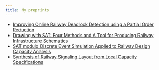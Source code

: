 ```yaml
---
title: My preprints
---
```


 * [Improving Online Railway Deadlock Detection using a Partial Order Reduction](deadlockrail-2021-08-13.pdf)
 * [Drawing with SAT: Four Methods and A Tool for Producing Railway Infrastructure Schematics](schematic-2021-03-18.pdf)
 * [SAT modulo Discrete Event Simulation Applied to Railway Design Capacity Analysis](satmoddes-railway-capacity-2021-03-18.pdf)
 * [Synthesis of Railway Signaling Layout from Local Capacity Specifications](signaling-synthesis-2019-04-12.pdf)
